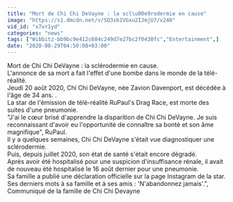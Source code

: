 ```yaml
---
title: "Mort de Chi Chi DeVayne : la scl\u00e9rodermie en cause"
image: "https://s1.dmcdn.net/v/SQ3sb1VGxu2IJmjU7/x240"
vid_id: "x7vr1yd"
categories: "news"
tags: ["Wibbitz-bb9bc9e412c604c249d7e27bc2f0430fc","Entertainment",]
date: "2020-08-29T04:50:08+03:00"
---
```

Mort de Chi Chi DeVayne : la sclérodermie en cause.  <br>L'annonce de sa mort a fait l'effet d'une bombe dans le monde de la télé-réalité.  <br>Jeudi 20 août 2020, Chi Chi DeVayne, née Zavion Davenport, est décédée à l'âge de 34 ans. .  <br>La star de l'émission de télé-réalité RuPaul's Drag Race, est morte des suites d'une pneumonie.  <br>&quot;J'ai le cœur brisé d'apprendre la disparition de Chi Chi DeVayne. Je suis reconnaissant d'avoir eu l'opportunité de connaître sa bonté et son âme magnifique&quot;, RuPaul.  <br>Il y a quelques semaines, Chi Chi DeVayne s'était vue diagnostiquer une sclérodermie.  <br>Puis, depuis juillet 2020, son état de santé s'était encore dégradé.  <br>Après avoir été hospitalisé pour une suspicion d'insuffisance rénale, il avait de nouveau été hospitalisé le 16 août dernier pour une pneumonie.  <br>Sa famille a publié une déclaration officielle sur la page Instagram de la star.  <br>Ses derniers mots à sa famille et à ses amis : 'N'abandonnez jamais'.&quot;, Communiqué de la famille de Chi Chi Devayne

